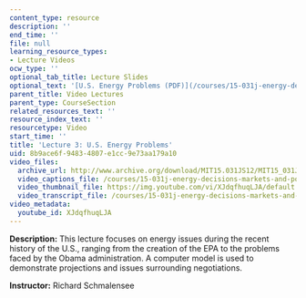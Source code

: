 ```yaml
---
content_type: resource
description: ''
end_time: ''
file: null
learning_resource_types:
- Lecture Videos
ocw_type: ''
optional_tab_title: Lecture Slides
optional_text: '[U.S. Energy Problems (PDF)](/courses/15-031j-energy-decisions-markets-and-policies-spring-2012/resources/mit15_031js12_lec3)'
parent_title: Video Lectures
parent_type: CourseSection
related_resources_text: ''
resource_index_text: ''
resourcetype: Video
start_time: ''
title: 'Lecture 3: U.S. Energy Problems'
uid: 8b9ace6f-9483-4807-e1cc-9e73aa179a10
video_files:
  archive_url: http://www.archive.org/download/MIT15.031JS12/MIT15_031JS12_lec03_300k.mp4
  video_captions_file: /courses/15-031j-energy-decisions-markets-and-policies-spring-2012/31f37a1bde0956338114e7ffbbf9fae7_XJdqfhuqLJA.vtt
  video_thumbnail_file: https://img.youtube.com/vi/XJdqfhuqLJA/default.jpg
  video_transcript_file: /courses/15-031j-energy-decisions-markets-and-policies-spring-2012/9d7e3579031ca72c8c83039e7f5a253e_XJdqfhuqLJA.pdf
video_metadata:
  youtube_id: XJdqfhuqLJA
---
```


**Description:** This lecture focuses on energy issues during the recent history of the U.S., ranging from the creation of the EPA to the problems faced by the Obama administration. A computer model is used to demonstrate projections and issues surrounding negotiations.

**Instructor:** Richard Schmalensee